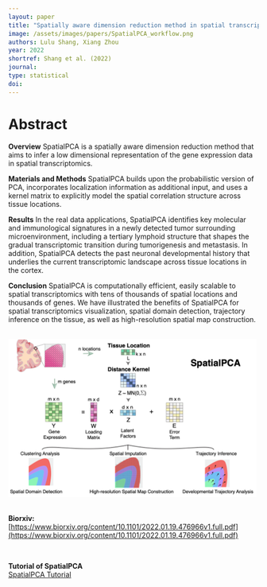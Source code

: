```yaml
---
layout: paper
title: "Spatially aware dimension reduction method in spatial transcriptomics"
image: /assets/images/papers/SpatialPCA_workflow.png
authors: Lulu Shang, Xiang Zhou
year: 2022
shortref: Shang et al. (2022) 
journal: 
type: statistical
doi: 
---
```


# Abstract

**Overview**
SpatialPCA is a spatially aware dimension reduction method that aims to infer a low dimensional representation of the gene expression data in spatial transcriptomics. 

**Materials and Methods**
SpatialPCA builds upon the probabilistic version of PCA, incorporates localization information as additional input, and uses a kernel matrix to explicitly model the spatial correlation structure across tissue locations.

**Results**
In the real data applications, SpatialPCA identifies key molecular and immunological signatures in a newly detected tumor surrounding microenvironment, including a tertiary lymphoid structure that shapes the gradual transcriptomic transition during tumorigenesis and metastasis. In addition, SpatialPCA detects the past neuronal developmental history that underlies the current transcriptomic landscape across tissue locations in the cortex.

**Conclusion**
SpatialPCA is computationally efficient, easily scalable to spatial transcriptomics with tens of thousands of spatial locations and thousands of genes. We have illustrated the benefits of SpatialPCA for spatial transcriptomics visualization, spatial domain detection, trajectory inference on the tissue, as well as high-resolution spatial map construction.

<br />

<div class="middle">
    <img src="/assets/images/papers/SpatialPCA_main_figure.jpeg" alt="photo" width="500"/>
</div>

<br />

**Biorxiv:**
<br />
[https://www.biorxiv.org/content/10.1101/2022.01.19.476966v1.full.pdf](https://www.biorxiv.org/content/10.1101/2022.01.19.476966v1.full.pdf)

<br />

**Tutorial of SpatialPCA**
<br />
[SpatialPCA Tutorial](https://lulushang.org/SpatialPCA_Tutorial/index.html)




